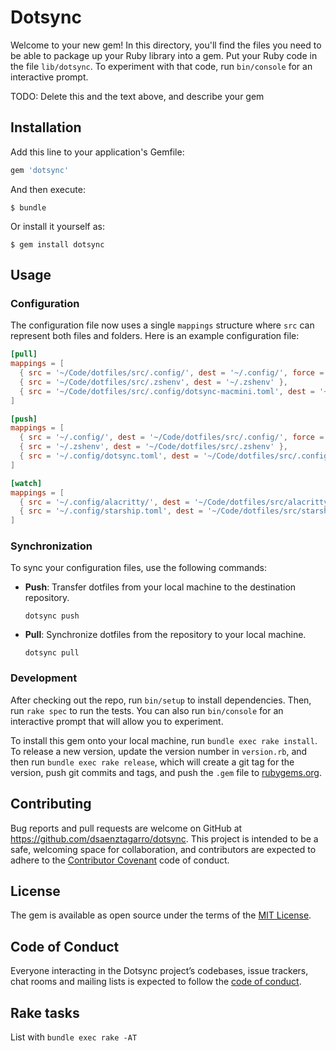 # Dotsync

Welcome to your new gem! In this directory, you'll find the files you need to be able to package up your Ruby library into a gem. Put your Ruby code in the file `lib/dotsync`. To experiment with that code, run `bin/console` for an interactive prompt.

TODO: Delete this and the text above, and describe your gem

## Installation

Add this line to your application's Gemfile:

```ruby
gem 'dotsync'
```

And then execute:

    $ bundle

Or install it yourself as:

    $ gem install dotsync

## Usage

### Configuration

The configuration file now uses a single `mappings` structure where `src` can represent both files and folders. Here is an example configuration file:

```toml
[pull]
mappings = [
  { src = '~/Code/dotfiles/src/.config/', dest = '~/.config/', force = false  },
  { src = '~/Code/dotfiles/src/.zshenv', dest = '~/.zshenv' },
  { src = '~/Code/dotfiles/src/.config/dotsync-macmini.toml', dest = '~/.config/dotsync.toml' }
]

[push]
mappings = [
  { src = '~/.config/', dest = '~/Code/dotfiles/src/.config/', force = true },
  { src = '~/.zshenv', dest = '~/Code/dotfiles/src/.zshenv' },
  { src = '~/.config/dotsync.toml', dest = '~/Code/dotfiles/src/.config/dotsync-macmini.toml' }
]

[watch]
mappings = [
  { src = '~/.config/alacritty/', dest = '~/Code/dotfiles/src/alacritty/' },
  { src = '~/.config/starship.toml', dest = '~/Code/dotfiles/src/starship.toml' }
]
```

### Synchronization

To sync your configuration files, use the following commands:

- **Push**: Transfer dotfiles from your local machine to the destination repository.
  ```shell
  dotsync push
  ```

- **Pull**: Synchronize dotfiles from the repository to your local machine.
  ```shell
  dotsync pull
  ```

### Development

After checking out the repo, run `bin/setup` to install dependencies. Then, run `rake spec` to run the tests. You can also run `bin/console` for an interactive prompt that will allow you to experiment.

To install this gem onto your local machine, run `bundle exec rake install`. To release a new version, update the version number in `version.rb`, and then run `bundle exec rake release`, which will create a git tag for the version, push git commits and tags, and push the `.gem` file to [rubygems.org](https://rubygems.org).

## Contributing

Bug reports and pull requests are welcome on GitHub at https://github.com/dsaenztagarro/dotsync. This project is intended to be a safe, welcoming space for collaboration, and contributors are expected to adhere to the [Contributor Covenant](http://contributor-covenant.org) code of conduct.

## License

The gem is available as open source under the terms of the [MIT License](https://opensource.org/licenses/MIT).

## Code of Conduct

Everyone interacting in the Dotsync project’s codebases, issue trackers, chat rooms and mailing lists is expected to follow the [code of conduct](https://github.com/[USERNAME]/dotsync/blob/master/CODE_OF_CONDUCT.md).

## Rake tasks

List with `bundle exec rake -AT`
